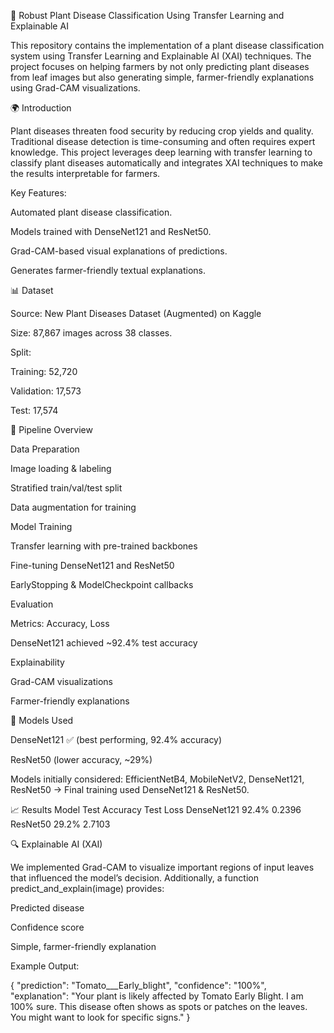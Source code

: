 🌱 Robust Plant Disease Classification Using Transfer Learning and Explainable AI

This repository contains the implementation of a plant disease classification system using Transfer Learning and Explainable AI (XAI) techniques. The project focuses on helping farmers by not only predicting plant diseases from leaf images but also generating simple, farmer-friendly explanations using Grad-CAM visualizations.

🌍 Introduction

Plant diseases threaten food security by reducing crop yields and quality. Traditional disease detection is time-consuming and often requires expert knowledge. This project leverages deep learning with transfer learning to classify plant diseases automatically and integrates XAI techniques to make the results interpretable for farmers.

Key Features:

Automated plant disease classification.

Models trained with DenseNet121 and ResNet50.

Grad-CAM-based visual explanations of predictions.

Generates farmer-friendly textual explanations.

📊 Dataset

Source: New Plant Diseases Dataset (Augmented) on Kaggle

Size: 87,867 images across 38 classes.

Split:

Training: 52,720

Validation: 17,573

Test: 17,574

🔄 Pipeline Overview

Data Preparation

Image loading & labeling

Stratified train/val/test split

Data augmentation for training

Model Training

Transfer learning with pre-trained backbones

Fine-tuning DenseNet121 and ResNet50

EarlyStopping & ModelCheckpoint callbacks

Evaluation

Metrics: Accuracy, Loss

DenseNet121 achieved ~92.4% test accuracy

Explainability

Grad-CAM visualizations

Farmer-friendly explanations

🧠 Models Used

DenseNet121 ✅ (best performing, 92.4% accuracy)

ResNet50 (lower accuracy, ~29%)

Models initially considered: EfficientNetB4, MobileNetV2, DenseNet121, ResNet50 → Final training used DenseNet121 & ResNet50.

📈 Results
Model	Test Accuracy	Test Loss
DenseNet121	92.4%	0.2396
ResNet50	29.2%	2.7103

🔍 Explainable AI (XAI)

We implemented Grad-CAM to visualize important regions of input leaves that influenced the model’s decision.
Additionally, a function predict_and_explain(image) provides:

Predicted disease

Confidence score

Simple, farmer-friendly explanation

Example Output:

{
  "prediction": "Tomato___Early_blight",
  "confidence": "100%",
  "explanation": "Your plant is likely affected by Tomato Early Blight. I am 100% sure. This disease often shows as spots or patches on the leaves. You might want to look for specific signs."
}

